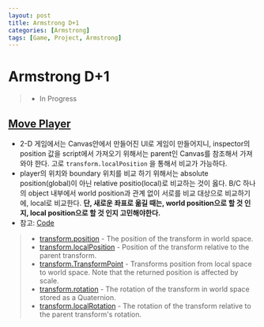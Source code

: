 ```yaml
---
layout: post
title: Armstrong D+1
categories: [Armstrong]
tags: [Game, Project, Armstrong]
---
```

# Armstrong D+1

> * In Progress

## [Move Player](https://answers.unity.com/questions/1203035/any-way-to-access-the-global-position-and-rotation.html)

 * 2-D 게임에서는 Canvas안에서 만들어진 UI로 게임이 만들어지니, inspector의 position 값을 script에서 가져오기 위해서는 parent인 Canvas를 참조해서 가져와야 한다. 고로 ``transform.localPosition`` 을 통해서 비교가 가능하다.
 * player의 위치와 boundary 위치를 비교 하기 위해서는 absolute position(global)이 아닌 relative positio(local)로 비교하는 것이 옳다. B/C 하나의 object 내부에서 world position과 관계 없이 서로를 비교 대상으로 비교하기에, local로 비교한다. **단, 새로운 좌표로 옮길 때는, world position으로 할 것 인지, local position으로 할 것 인지 고민해야한다.**
 * 참고: [Code](https://github.com/J-Kyu/Armstrong/blob/a3efde08dc1460f159496a6c866183bfa2eca0bc/Assets/Scripts/TouchObject.cs#L43)

>* [transform.position](https://docs.unity3d.com/ScriptReference/Transform-position.html) - The position of the transform in world space.
>* [transform.localPosition](https://docs.unity3d.com/ScriptReference/Transform-localPosition.html) - Position of the transform relative to the parent transform.
>* [transform.TransformPoint](https://docs.unity3d.com/ScriptReference/Transform.TransformPoint.html) - Transforms position from local space to world space. Note that the returned position is affected by scale.
>* [transform.rotation](https://docs.unity3d.com/ScriptReference/Transform-rotation.html) - The rotation of the transform in world space stored as a Quaternion.
>* [transform.localRotation](https://docs.unity3d.com/ScriptReference/Transform-localRotation.html) - The rotation of the transform relative to the parent transform's rotation.

